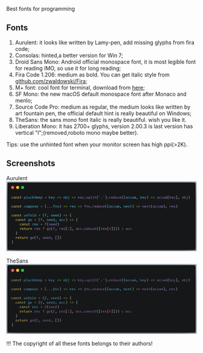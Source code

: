 
Best fonts for programming

## Fonts
1. Aurulent: it looks like written by Lamy-pen, add missing glyphs from fira code;
2. Consolas: hinted,a better version for Win 7;
3. Droid Sans Mono: Android official monospace font, it is most legible font for reading IMO, so use it for long reading;
4. Fira Code 1.206: medium as bold. You can get italic style from [github.com/zwaldowski/Fira](https://github.com/zwaldowski/Fira/tree/zwaldowski/mod-new);
5. M+ font: cool font for terminal, download from [here](https://zh.osdn.net/frs/redir.php?m=tuna&f=mplus-fonts%2F62344%2F063-WITHOUT_KANA_AND_KANJI.tar.xz);
6. SF Mono: the new macOS default monospace font after Monaco and menlo;
7. Source Code Pro: medium as regular, the medium looks like written by art fountain pen, the official default hint is really beautiful on Windows;
8. TheSans: the sans mono font italic is really beautiful. wish you like it.
8. Liberation Mono: it has 2700+ glyphs, version 2.00.3 is last version has vertical "l";(removed,roboto mono maybe better).

Tips: use the unhinted font when your monitor screen has high ppi(>2K).



## Screenshots
Aurulent
![Aurulent](screenshots/aurulent.png)

TheSans
![TheSans](screenshots/thesans.png)


!!! The copyright of all these fonts belongs to their authors!
